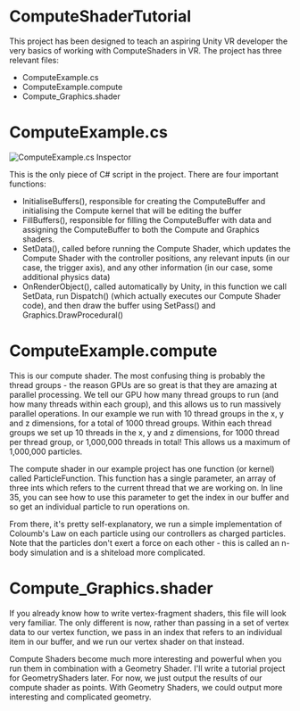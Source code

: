 # ComputeShaderTutorial

This project has been designed to teach an aspiring Unity VR developer the very basics of working with ComputeShaders in VR. The project has three relevant files:

* ComputeExample.cs
* ComputeExample.compute
* Compute_Graphics.shader

# ComputeExample.cs

![ComputeExample.cs Inspector](https://puu.sh/w3l3G/1a86dd6e17.png)

This is the only piece of C# script in the project. There are four important functions:

* InitialiseBuffers(), responsible for creating the ComputeBuffer and initialising the Compute kernel that will be editing the buffer
* FillBuffers(), responsible for filling the ComputeBuffer with data and assigning the ComputeBuffer to both the Compute and Graphics shaders.
* SetData(), called before running the Compute Shader, which updates the Compute Shader with the controller positions, any relevant inputs (in our case, the trigger axis), and any other information (in our case, some additional physics data)
* OnRenderObject(), called automatically by Unity, in this function we call SetData, run Dispatch() (which actually executes our Compute Shader code), and then draw the buffer using SetPass() and Graphics.DrawProcedural()

# ComputeExample.compute

This is our compute shader. The most confusing thing is probably the thread groups - the reason GPUs are so great is that they are amazing at parallel processing. We tell our GPU how many thread groups to run (and how many threads within each group), and this allows us to run massively parallel operations. In our example we run with 10 thread groups in the x, y and z dimensions, for a total of 1000 thread groups. Within each thread groups we set up 10 threads in the x, y and z dimensions, for 1000 thread per thread group, or 1,000,000 threads in total! This allows us a maximum of 1,000,000 particles.

The compute shader in our example project has one function (or kernel) called ParticleFunction. This function has a single parameter, an array of three ints which refers to the current thread that we are working on. In line 35, you can see how to use this parameter to get the index in our buffer and so get an individual particle to run operations on.

From there, it's pretty self-explanatory, we run a simple implementation of Coloumb's Law on each particle using our controllers as charged particles. Note that the particles don't exert a force on each other - this is called an n-body simulation and is a shiteload more complicated.

# Compute_Graphics.shader

If you already know how to write vertex-fragment shaders, this file will look very familiar. The only different is now, rather than passing in a set of vertex data to our vertex function, we pass in an index that refers to an individual item in our buffer, and we run our vertex shader on that instead.

Compute Shaders become much more interesting and powerful when you run them in combination with a Geometry Shader. I'll write a tutorial project for GeometryShaders later. For now, we just output the results of our compute shader as points. With Geometry Shaders, we could output more interesting and complicated geometry.
